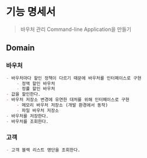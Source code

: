 # 기능 명세서
>바우처 관리 Command-line Application을 만들기

## Domain
### 바우처
```markdown
- 바우처마다 할인 정책이 다르기 때문에 바우처를 인터페이스로 구현
    - 정액 할인 바우처
    - 정률 할인 바우처
- 값을 할인한다.
- 바우처 저장소 변경에 유연한 대처를 위해 인터페이스로 구현
    - 메모리 바우처 저장소 (개발 환경에서 동작)
    - 파일 바우처 저장소 
- 바우처를 저장한다.
- 바우처를 조회한다.
```

### 고객
```markdown
- 고객 블랙 리스트 명단을 조회한다.
```